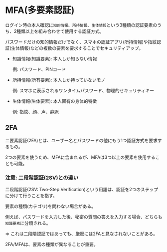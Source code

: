 # MFA(多要素認証)

ログイン時の本人確認に`知的情報`、`所持情報`、`生体情報`という3種類の認証要素のうち、2種類以上を組み合わせて使用する認証方式。

パスワードだけの知的情報だけでなく、スマホの認証アプリ(所持情報)や指紋認証(生体情報)などの複数の要素を要求することでセキュリティアップ。

- 知識情報(知識要素): 本人しか知らない情報

  例: パスワード、PINコード

- 所持情報(所有要素): 本人しか持っていないモノ

  例: スマホに表示されるワンタイムパスワード、物理的セキュリティキー

- 生体情報(生体要素): 本人固有の身体的特徴

  例: 指紋、顔、声、静脈

## 2FA

二要素認証(2FA)とは、ユーザー名とパスワードの他にもう1つ認証方式を要求するもの。

2つの要素を使うため、MFAに含まれるが、MFAは3つ以上の要素を使用することも可能。

### 注意: 二段階認証(2SV)との違い

二段階認証(2SV: Two-Step Verification)という用語は、認証を2つのステップに分けて行うことを指す。

要素の種類(カテゴリ)を問わない場合がある。

例えば、パスワードを入力した後、秘密の質問の答えを入力する場合、どちらも`知識要素`に分類される。

=> これは二段階認証ではあっても、厳密には2FAと見なされないことがある。

2FA/MFAは、要素の種類が異なることが重要。

